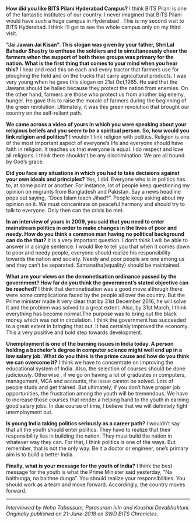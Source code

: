 <!-- TITLE: Sunil Shastri on Indian Youth and Politics -->
<!-- SUBTITLE: Sunil Shastri is a former cabinet minister.  -->

**How did you like BITS Pilani Hyderabad Campus?**
I think BITS Pilani is one of the fantastic institutes of our country. I never imagined that BITS Pilani would have such a huge campus in Hyderabad . This is my second visit to BITS Hyderabad. I think I’ll get to see the whole campus only on my third visit.

**"Jai Jawan Jai Kisan". This slogan was given by your father, Shri Lal Bahadur Shastry to enthuse the soldiers and to simultaneously cheer the farmers when the support of both these groups was primary for the nation. What is the first thing that comes to your mind when you hear this?**
I hear and read this on each and every tractor that farmers use for ploughing the field and on the trucks that carry agricultural products. I was very young when he gave this slogan on 21st Oct,1965. He said that the Jawans should be hailed because they protect the nation from enemies. On the other hand, farmers are those who protect us from another big enemy, hunger. He gave this to raise the morale of farmers during the beginning of the green revolution. Ultimately, it was this green revolution that brought our country on the self-reliant path.

**We came across a video of yours in which you were speaking about your religious beliefs and you seem to be a spiritual person. So, how would you link religion and politics?**
I wouldn’t link religion with politics. Religion is one of the most important aspect of everyone’s life and everyone should have faith in religion. It teaches us that everyone is equal. I do respect and love all religions. I think there shouldn’t be any discrimination. We are all bound by God’s grace.

**Did you face any situations in which you had to take decisions against your own ideals and principles?**
Yes, I did. Everyone who is in politics has to, at some point or another. For instance, lot of people keep questioning my opinion on migrants from Bangladesh and Pakistan. Say a news headline pops out saying, ’’Does Islam teach Jihad?”. People keep asking about my opinion on it. We must concentrate on peaceful harmony and should try to talk to everyone. Only then can the crisis be met.

**In an interview of yours in 2009, you said that you need to enter mainstream politics in order to make changes in the lives of poor and needy. How do you think a common man having no political background can do the that?**
It is a very important question. I don’t think I will be able to answer in a single sentence. I would like to tell you that when it comes down to poor and needy people, everyone should realize his responsibility towards the nation and society. Needy and poor people are one among us and they can’t be separated. Samanatha(equality) should be maintained.

**What are your views on the demonetisation ordinance passed by the government? How far do you think the government’s stated objective can be reached?**
I think that demonetisation was a good move although there were some complications faced by the people all over the country. But the Prime minister made it very clear that by 31st  December 2016, he will solve it and the problem was solved to a great extent. Also, by 31st March, I think everything has become normal.The purpose was to bring out the black money which was not in circulation. I think the government has succeeded to a great extent in bringing that out. It has certainly improved the economy. This a very positive and bold step towards development.

**Unemployment is one of the burning issues in India today. A person holding a bachelor’s degree in computer science might well end up in a low salary job. What do you think is the prime cause and how do you think we can overcome it?**
I think we have to concentrate on improving the educational system of India. Also, the selection of courses should be done judiciously. Otherwise , if we go on having a lot of graduates in computers, management, MCA and accounts, the issue cannot be solved. Lots of people study and get trained. But ultimately, if you don’t have proper job opportunities, the frustration among the youth will be tremendous. We have to increase those courses that render a helping hand to the youth in earning good salary jobs. In due course of time, I believe that we will definitely fight unemployment out.

**Is young India taking politics seriously as a career path?**
I wouldn’t say that all the youth should enter politics. They have to realize that their responsibility lies in building the nation. They must build the nation in whatever way they can. For that, I think politics is one of the ways. But remember, that is not the only way. Be it a doctor or engineer, one’s primary aim is to build a better India.

**Finally, what is your message for the youth of India?**
I think the best message for the youth is what the Prime Minister said yesterday, ”Na baithunga, na baithne dunga”. You should realize your responsibilities. You should work as a team and move forward. Accordingly, the country moves forward.


-----

*Interviewed by Neha Tabassum, Parasuram Ivln and Koushal Devabhaktuni. Originally published on 21-June-2018 on SWD BITS Chronicles.*